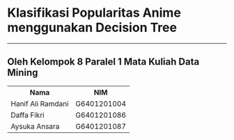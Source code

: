 # Klasifikasi Popularitas Anime menggunakan Decision Tree
---
## Oleh Kelompok 8 Paralel 1 Mata Kuliah Data Mining 
<table>
    <tr>
        <th>Nama</th>
        <th>NIM</th>
    </tr>
    <tr>
        <td>Hanif Ali Ramdani</td>
        <td>G6401201004</td>
    </tr>
    <tr>
        <td>Daffa Fikri</td>
        <td>G6401201086</td>
    </tr>
    <tr>
        <td>Aysuka Ansara</td>
        <td>G6401201087</td>
    </tr>
</table>